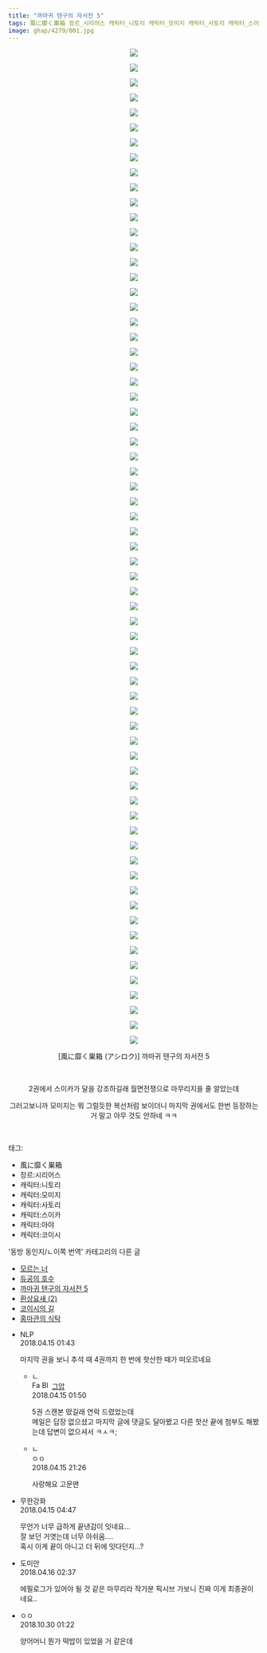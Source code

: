 ```yaml
---
title: "까마귀 텐구의 자서전 5"
tags: 風に靡く巣箱 장르_시리어스 캐릭터_니토리 캐릭터_모미지 캐릭터_사토리 캐릭터_스이카 캐릭터_아야 캐릭터_코이시 アシロク 동방_동인지／ㄴ이쪽_번역
image: ghap/4279/001.jpg
---
```

<div class="article">
<p style="text-align: center; clear: none; float: none;"><img src="{{ site.nasurl }}/ghap/4279/001.jpg"/></p>
<p style="text-align: center; clear: none; float: none;"><img src="{{ site.nasurl }}/ghap/4279/002.jpg"/></p>
<p style="text-align: center; clear: none; float: none;"><img src="{{ site.nasurl }}/ghap/4279/003.jpg"/></p>
<p style="text-align: center; clear: none; float: none;"><img src="{{ site.nasurl }}/ghap/4279/004.jpg"/></p>
<p style="text-align: center; clear: none; float: none;"><img src="{{ site.nasurl }}/ghap/4279/005.jpg"/></p>
<p style="text-align: center; clear: none; float: none;"><img src="{{ site.nasurl }}/ghap/4279/006.jpg"/></p>
<p style="text-align: center; clear: none; float: none;"><img src="{{ site.nasurl }}/ghap/4279/007.jpg"/></p>
<p style="text-align: center; clear: none; float: none;"><img src="{{ site.nasurl }}/ghap/4279/008.jpg"/></p>
<p style="text-align: center; clear: none; float: none;"><img src="{{ site.nasurl }}/ghap/4279/009.jpg"/></p>
<p style="text-align: center; clear: none; float: none;"><img src="{{ site.nasurl }}/ghap/4279/010.jpg"/></p>
<p style="text-align: center; clear: none; float: none;"><img src="{{ site.nasurl }}/ghap/4279/011.jpg"/></p>
<p style="text-align: center; clear: none; float: none;"><img src="{{ site.nasurl }}/ghap/4279/012.jpg"/></p>
<p style="text-align: center; clear: none; float: none;"><img src="{{ site.nasurl }}/ghap/4279/013.jpg"/></p>
<p style="text-align: center; clear: none; float: none;"><img src="{{ site.nasurl }}/ghap/4279/014.jpg"/></p>
<p style="text-align: center; clear: none; float: none;"><img src="{{ site.nasurl }}/ghap/4279/015.jpg"/></p>
<p style="text-align: center; clear: none; float: none;"><img src="{{ site.nasurl }}/ghap/4279/016.jpg"/></p>
<p style="text-align: center; clear: none; float: none;"><img src="{{ site.nasurl }}/ghap/4279/017.jpg"/></p>
<p style="text-align: center; clear: none; float: none;"><img src="{{ site.nasurl }}/ghap/4279/018.jpg"/></p>
<p style="text-align: center; clear: none; float: none;"><img src="{{ site.nasurl }}/ghap/4279/019.jpg"/></p>
<p style="text-align: center; clear: none; float: none;"><img src="{{ site.nasurl }}/ghap/4279/020.jpg"/></p>
<p style="text-align: center; clear: none; float: none;"><img src="{{ site.nasurl }}/ghap/4279/021.jpg"/></p>
<p style="text-align: center; clear: none; float: none;"><img src="{{ site.nasurl }}/ghap/4279/022.jpg"/></p>
<p style="text-align: center; clear: none; float: none;"><img src="{{ site.nasurl }}/ghap/4279/023.jpg"/></p>
<p style="text-align: center; clear: none; float: none;"><img src="{{ site.nasurl }}/ghap/4279/024.jpg"/></p>
<p style="text-align: center; clear: none; float: none;"><img src="{{ site.nasurl }}/ghap/4279/025.jpg"/></p>
<p style="text-align: center; clear: none; float: none;"><img src="{{ site.nasurl }}/ghap/4279/026.jpg"/></p>
<p style="text-align: center; clear: none; float: none;"><img src="{{ site.nasurl }}/ghap/4279/027.jpg"/></p>
<p style="text-align: center; clear: none; float: none;"><img src="{{ site.nasurl }}/ghap/4279/028.jpg"/></p>
<p style="text-align: center; clear: none; float: none;"><img src="{{ site.nasurl }}/ghap/4279/029.jpg"/></p>
<p style="text-align: center; clear: none; float: none;"><img src="{{ site.nasurl }}/ghap/4279/030.jpg"/></p>
<p style="text-align: center; clear: none; float: none;"><img src="{{ site.nasurl }}/ghap/4279/031.jpg"/></p>
<p style="text-align: center; clear: none; float: none;"><img src="{{ site.nasurl }}/ghap/4279/032.jpg"/></p>
<p style="text-align: center; clear: none; float: none;"><img src="{{ site.nasurl }}/ghap/4279/033.jpg"/></p>
<p style="text-align: center; clear: none; float: none;"><img src="{{ site.nasurl }}/ghap/4279/034.jpg"/></p>
<p style="text-align: center; clear: none; float: none;"><img src="{{ site.nasurl }}/ghap/4279/035.jpg"/></p>
<p style="text-align: center; clear: none; float: none;"><img src="{{ site.nasurl }}/ghap/4279/036.jpg"/></p>
<p style="text-align: center; clear: none; float: none;"><img src="{{ site.nasurl }}/ghap/4279/037.jpg"/></p>
<p style="text-align: center; clear: none; float: none;"><img src="{{ site.nasurl }}/ghap/4279/038.jpg"/></p>
<p style="text-align: center; clear: none; float: none;"><img src="{{ site.nasurl }}/ghap/4279/039.jpg"/></p>
<p style="text-align: center; clear: none; float: none;"><img src="{{ site.nasurl }}/ghap/4279/040.jpg"/></p>
<p style="text-align: center; clear: none; float: none;"><img src="{{ site.nasurl }}/ghap/4279/041.jpg"/></p>
<p style="text-align: center; clear: none; float: none;"><img src="{{ site.nasurl }}/ghap/4279/042.jpg"/></p>
<p style="text-align: center; clear: none; float: none;"><img src="{{ site.nasurl }}/ghap/4279/043.jpg"/></p>
<p style="text-align: center; clear: none; float: none;"><img src="{{ site.nasurl }}/ghap/4279/044.jpg"/></p>
<p style="text-align: center; clear: none; float: none;"><img src="{{ site.nasurl }}/ghap/4279/045.jpg"/></p>
<p style="text-align: center; clear: none; float: none;"><img src="{{ site.nasurl }}/ghap/4279/046.jpg"/></p>
<p style="text-align: center; clear: none; float: none;"><img src="{{ site.nasurl }}/ghap/4279/047.jpg"/></p>
<p style="text-align: center; clear: none; float: none;"><img src="{{ site.nasurl }}/ghap/4279/048.jpg"/></p>
<p style="text-align: center; clear: none; float: none;"><img src="{{ site.nasurl }}/ghap/4279/049.jpg"/></p>
<p style="text-align: center; clear: none; float: none;"><img src="{{ site.nasurl }}/ghap/4279/050.jpg"/></p>
<p style="text-align: center; clear: none; float: none;"><img src="{{ site.nasurl }}/ghap/4279/051.jpg"/></p>
<p style="text-align: center; clear: none; float: none;"><img src="{{ site.nasurl }}/ghap/4279/052.jpg"/></p>
<p style="text-align: center; clear: none; float: none;"><img src="{{ site.nasurl }}/ghap/4279/053.jpg"/></p>
<p style="text-align: center; clear: none; float: none;"><img src="{{ site.nasurl }}/ghap/4279/054.jpg"/></p>
<p style="text-align: center; clear: none; float: none;"><img src="{{ site.nasurl }}/ghap/4279/055.jpg"/></p>
<p style="text-align: center; clear: none; float: none;"><img src="{{ site.nasurl }}/ghap/4279/056.jpg"/></p>
<p style="text-align: center; clear: none; float: none;"><img src="{{ site.nasurl }}/ghap/4279/057.jpg"/></p>
<p style="text-align: center; clear: none; float: none;"><img src="{{ site.nasurl }}/ghap/4279/058.jpg"/></p>
<p style="text-align: center; clear: none; float: none;"><img src="{{ site.nasurl }}/ghap/4279/059.jpg"/></p>
<p style="text-align: center; clear: none; float: none;"><img src="{{ site.nasurl }}/ghap/4279/060.jpg"/></p>
<p style="text-align: center; clear: none; float: none;"><img src="{{ site.nasurl }}/ghap/4279/061.jpg"/></p>
<p style="text-align: center; clear: none; float: none;"><img src="{{ site.nasurl }}/ghap/4279/062.jpg"/></p>
<p style="text-align: center; clear: none; float: none;"><img src="{{ site.nasurl }}/ghap/4279/063.jpg"/></p>
<p style="text-align: center; clear: none; float: none;"><img src="{{ site.nasurl }}/ghap/4279/064.jpg"/></p>
<p style="text-align: center; clear: none; float: none;"><img src="{{ site.nasurl }}/ghap/4279/065.jpg"/></p>
<p style="text-align: center; clear: none; float: none;"><img src="{{ site.nasurl }}/ghap/4279/066.jpg"/></p>
<p style="text-align: center; clear: none; float: none;"><img src="{{ site.nasurl }}/ghap/4279/067.jpg"/></p>
<p style="text-align: center; clear: none; float: none;"> [風に靡く巣箱 (アシロク)] 까마귀 텐구의 자서전 5</p>
<p style="text-align: center; clear: none; float: none;"><br/></p>
<p style="text-align: center; clear: none; float: none;">2권에서 스이카가 달을 강조하길래 월면전쟁으로 마무리지을 줄 알았는데</p>
<p style="text-align: center; clear: none; float: none;">그러고보니까 모미지는 뭐 그럴듯한 복선처럼 보이더니 마지막 권에서도 한번 등장하는 거 말고 아무 것도 안하네 ㅋㅋ</p>
<p><br/></p>
</div><div class="tagTrail">
<p>태그: </p>
<ul>
<li>風に靡く巣箱</li>
<li>장르:시리어스</li>
<li>캐릭터:니토리</li>
<li>캐릭터:모미지</li>
<li>캐릭터:사토리</li>
<li>캐릭터:스이카</li>
<li>캐릭터:아야</li>
<li>캐릭터:코이시</li>
</ul>
</div><div class="another">
<p>'동방 동인지/ㄴ이쪽 번역' 카테고리의 다른 글</p>
<ul>
<li><a href="/2018-04-17-ghap_4293">모르는 너</a></li>
<li><a href="/2018-04-16-ghap_4290">듀공의 호수</a></li>
<li><a href="/2018-04-15-ghap_4279">까마귀 텐구의 자서전 5</a></li>
<li><a href="/2018-04-14-ghap_4278">환상요새 (2)</a></li>
<li><a href="/2018-04-06-ghap_4276">코이시의 길</a></li>
<li><a href="/2018-04-06-ghap_4271">홍마관의 식탁</a></li>
</ul>
</div><div class="cb_module cb_fluid">
<div class="cb_wrt cb_profile">
<div class="comment">
<ul>
<li class="cb_thumb_off" id="comment15239119">
<div class="cb_comment_area">
<div class="cb_info_area">
<div class="cb_section">
<span class="cb_nick_name">NLP</span>
</div>
<div class="cb_section">
<span class="cb_date">2018.04.15 01:43 </span>
</div>
</div>
<div class="cb_dsc_comment">
<p class="cb_dsc">
											마지막 권을 보니 추석 때 4권까지 한 번에 핫산한 때가 떠오르네요
										</p>
</div>
<ul>
<li class="cb_thumb_off" id="comment15239122">
<span class="cb_bu_subnode">ㄴ</span>
<div class="cb_comment_area">
<div class="cb_info_area">
<div class="cb_section">
<span class="cb_nick_name"><img alt="Favicon of https://ghaptouhou.tistory.com" height="16" onerror="this.onerror=null;this.parentNode.removeChild(this)" src="https://ghaptouhou.tistory.com/favicon.ico" width="16"/> <img alt="BlogIcon" height="16" onerror="this.parentNode.removeChild(this)" src="https://ghaptouhou.tistory.com/index.gif" width="16"/> <a href="https://ghaptouhou.tistory.com" onclick="return openLinkInNewWindow(this)"> 그압</a><span class="tistoryProfileLayerTrigger" onclick='TistoryProfile.show(event, this, {"title":"\uc800\uae30 \uc774\uac70 \ub098\uc911\uc5d0 \uc218\uc815 \uac00\ub2a5\ud558\ub098\uc694","url":"https:\/\/ghap.tistory.com","nickname":"\uadf8\uc555","items":[]}); return false;'></span></span>
</div>
<div class="cb_section">
<span class="cb_date">2018.04.15 01:50 </span>
</div>
</div>
<div class="cb_dsc_comment">
<p class="cb_dsc">
																5권 스캔본 떴길래 연락 드렸었는데<br/>
메일은 답장 없으셨고 마지막 글에 댓글도 달아봤고 다른 핫산 끝에 첨부도 해봤는데 답변이 없으셔서 ㅋㅅㅋ;
															</p>
</div>
</div>
</li>
<li class="cb_thumb_off" id="comment15239445">
<span class="cb_bu_subnode">ㄴ</span>
<div class="cb_comment_area">
<div class="cb_info_area">
<div class="cb_section">
<span class="cb_nick_name">ㅇㅇ</span>
</div>
<div class="cb_section">
<span class="cb_date">2018.04.15 21:26 </span>
</div>
</div>
<div class="cb_dsc_comment">
<p class="cb_dsc">
																사랑해요 고문맨
															</p>
</div>
</div>
</li>
</ul>
</div></li>
<li class="cb_thumb_off" id="comment15239144">
<div class="cb_comment_area">
<div class="cb_info_area">
<div class="cb_section">
<span class="cb_nick_name">무한강화</span>
</div>
<div class="cb_section">
<span class="cb_date">2018.04.15 04:47 </span>
</div>
</div>
<div class="cb_dsc_comment">
<p class="cb_dsc">
											무언가 너무 급하게 끝낸감이 잇네요...<br/>
잘 보던 거엿는데 너무 아쉬움....<br/>
혹시 이게 끝이 아니고 더 뒤에 잇다던지...?
										</p>
</div>
</div></li>
<li class="cb_thumb_off" id="comment15239559">
<div class="cb_comment_area">
<div class="cb_info_area">
<div class="cb_section">
<span class="cb_nick_name">도미안</span>
</div>
<div class="cb_section">
<span class="cb_date">2018.04.16 02:37 </span>
</div>
</div>
<div class="cb_dsc_comment">
<p class="cb_dsc">
											에필로그가 있어야 될 것 같은 마무리라 작가분 픽시브 가보니 진짜 이게 최종권이네요..
										</p>
</div>
</div></li>
<li class="cb_thumb_off" id="comment15364768">
<div class="cb_comment_area">
<div class="cb_info_area">
<div class="cb_section">
<span class="cb_nick_name">ㅇㅇ</span>
</div>
<div class="cb_section">
<span class="cb_date">2018.10.30 01:22 </span>
</div>
</div>
<div class="cb_dsc_comment">
<p class="cb_dsc">
											양어머니 뭔가 떡밥이 있었을 거 같은데
										</p>
</div>
</div></li>
</ul>
</div>
</div><!-- commentList close -->
</div>